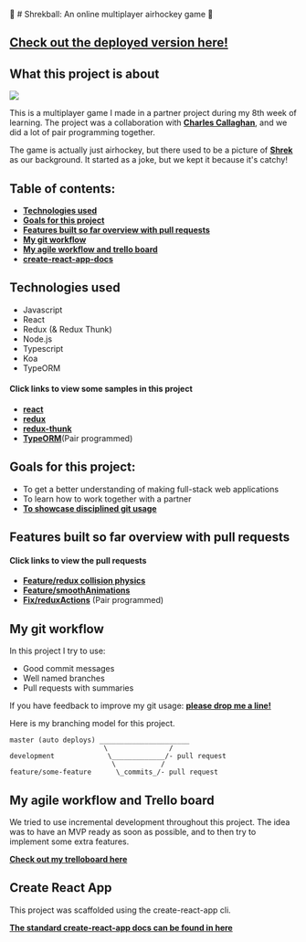 :japanese_ogre: # Shrekball: An online multiplayer airhockey game :japanese_ogre:


## [Check out the deployed version here!](https://shrekball.netlify.com)
## What this project is about
![](https://gfycat.com/WearyDentalIrishsetter.gif)


This is a multiplayer game I made in a partner project during my 8th week of learning. The project was a collaboration with **[Charles Callaghan](https://github.com/charlescallaghan/)**, and we did a lot of pair programming together.

The game is actually just airhockey, but there used to be a picture of **[Shrek](https://www.imdb.com/title/tt0126029/)** as our background. It started as a joke, but we kept it because it's catchy!

## Table of contents:

- **[Technologies used](#technologies-used)**
- **[Goals for this project](#goals-for-this-project)**
- **[Features built so far overview with pull requests](#features-built-so-far-overview-with-pull-requests)**
- **[My git workflow](#my-git-workflow)**
- **[My agile workflow and trello board](#my-agile-workflow-and-trello-board)**
- **[create-react-app-docs](#create-react-app)**

## Technologies used
 - Javascript
 - React
 - Redux (& Redux Thunk)
 - Node.js
 - Typescript
 - Koa
 - TypeORM

#### Click links to view some samples in this project

- **[react](/client/src/components/PlayerOneContainer.js)**  
- **[redux](client/src/reducers/puck.js)**  
- **[redux-thunk](/client/src/actions/player.js)**  
- **[TypeORM](/server/src/users/controller.ts)**(Pair programmed)

## Goals for this project:

- To get a better understanding of making full-stack web applications
- To learn how to work together with a partner
- **[To showcase disciplined git usage](#my-git-workflow)**


## Features built so far overview with pull requests

#### Click links to view the pull requests 

- **[Feature/redux collision physics](https://github.com/Tevabo/multiplayer-game/pull/22)**
- **[Feature/smoothAnimations](https://github.com/Tevabo/multiplayer-game/pull/8)**
- **[Fix/reduxActions](https://github.com/Tevabo/multiplayer-game/pull/20)** (Pair programmed)


## My git workflow

In this project I try to use:

- Good commit messages
- Well named branches
- Pull requests with summaries

If you have feedback to improve my git usage: **[please drop me a line!](https://www.linkedin.com/in/teun-van-boxtel-86b624146/)** 

Here is my branching model for this project.

```
master (auto deploys) ______________________
                       \               /
development             \_____________/- pull request
                         \           /
feature/some-feature      \_commits_/- pull request
```

## My agile workflow and Trello board

We tried to use incremental development throughout this project. The idea was to have an MVP ready as soon as possible, and to then try to implement some extra features.

**[Check out my trelloboard here](https://trello.com/b/MgyeVHAo/multiplayer-game)**

## Create React App

This project was scaffolded using the create-react-app cli. 

**[The standard create-react-app docs can be found in here](./create-react-app-docs.md)**
